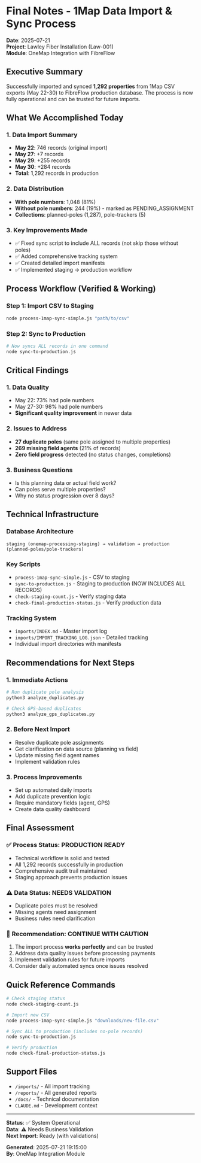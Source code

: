 # Final Notes - 1Map Data Import & Sync Process

**Date**: 2025-07-21  
**Project**: Lawley Fiber Installation (Law-001)  
**Module**: OneMap Integration with FibreFlow

## Executive Summary

Successfully imported and synced **1,292 properties** from 1Map CSV exports (May 22-30) to FibreFlow production database. The process is now fully operational and can be trusted for future imports.

## What We Accomplished Today

### 1. **Data Import Summary**
- **May 22**: 746 records (original import)
- **May 27**: +7 records  
- **May 29**: +255 records
- **May 30**: +284 records
- **Total**: 1,292 records in production

### 2. **Data Distribution**
- **With pole numbers**: 1,048 (81%)
- **Without pole numbers**: 244 (19%) - marked as PENDING_ASSIGNMENT
- **Collections**: planned-poles (1,287), pole-trackers (5)

### 3. **Key Improvements Made**
- ✅ Fixed sync script to include ALL records (not skip those without poles)
- ✅ Added comprehensive tracking system
- ✅ Created detailed import manifests
- ✅ Implemented staging → production workflow

## Process Workflow (Verified & Working)

### Step 1: Import CSV to Staging
```bash
node process-1map-sync-simple.js "path/to/csv"
```

### Step 2: Sync to Production
```bash
# Now syncs ALL records in one command
node sync-to-production.js
```

## Critical Findings

### 1. **Data Quality**
- May 22: 73% had pole numbers
- May 27-30: 98% had pole numbers
- **Significant quality improvement** in newer data

### 2. **Issues to Address**
- **27 duplicate poles** (same pole assigned to multiple properties)
- **269 missing field agents** (21% of records)
- **Zero field progress** detected (no status changes, completions)

### 3. **Business Questions**
- Is this planning data or actual field work?
- Can poles serve multiple properties?
- Why no status progression over 8 days?

## Technical Infrastructure

### Database Architecture
```
staging (onemap-processing-staging) → validation → production (planned-poles/pole-trackers)
```

### Key Scripts
- `process-1map-sync-simple.js` - CSV to staging
- `sync-to-production.js` - Staging to production (NOW INCLUDES ALL RECORDS)
- `check-staging-count.js` - Verify staging data
- `check-final-production-status.js` - Verify production data

### Tracking System
- `imports/INDEX.md` - Master import log
- `imports/IMPORT_TRACKING_LOG.json` - Detailed tracking
- Individual import directories with manifests

## Recommendations for Next Steps

### 1. **Immediate Actions**
```bash
# Run duplicate pole analysis
python3 analyze_duplicates.py

# Check GPS-based duplicates
python3 analyze_gps_duplicates.py
```

### 2. **Before Next Import**
- Resolve duplicate pole assignments
- Get clarification on data source (planning vs field)
- Update missing field agent names
- Implement validation rules

### 3. **Process Improvements**
- Set up automated daily imports
- Add duplicate prevention logic
- Require mandatory fields (agent, GPS)
- Create data quality dashboard

## Final Assessment

### ✅ **Process Status: PRODUCTION READY**
- Technical workflow is solid and tested
- All 1,292 records successfully in production
- Comprehensive audit trail maintained
- Staging approach prevents production issues

### ⚠️ **Data Status: NEEDS VALIDATION**
- Duplicate poles must be resolved
- Missing agents need assignment
- Business rules need clarification

### 🎯 **Recommendation: CONTINUE WITH CAUTION**
1. The import process **works perfectly** and can be trusted
2. Address data quality issues before processing payments
3. Implement validation rules for future imports
4. Consider daily automated syncs once issues resolved

## Quick Reference Commands

```bash
# Check staging status
node check-staging-count.js

# Import new CSV
node process-1map-sync-simple.js "downloads/new-file.csv"

# Sync ALL to production (includes no-pole records)
node sync-to-production.js

# Verify production
node check-final-production-status.js
```

## Support Files
- `/imports/` - All import tracking
- `/reports/` - All generated reports
- `/docs/` - Technical documentation
- `CLAUDE.md` - Development context

---

**Status**: ✅ System Operational  
**Data**: ⚠️ Needs Business Validation  
**Next Import**: Ready (with validations)  

**Generated**: 2025-07-21 19:15:00  
**By**: OneMap Integration Module